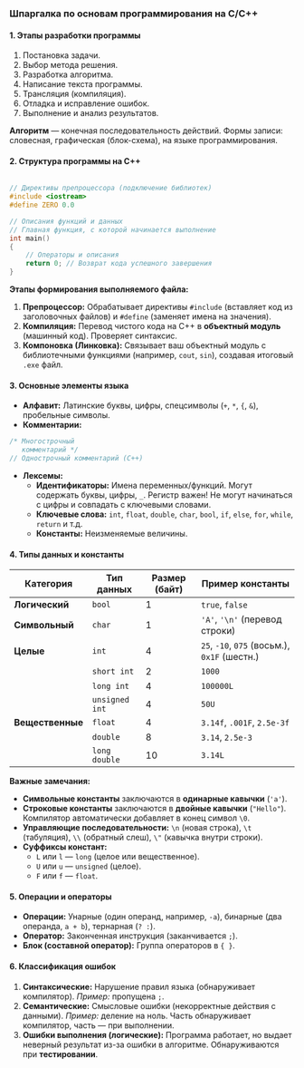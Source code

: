 ### **Шпаргалка по основам программирования на C/C++**

#### **1. Этапы разработки программы**

1. Постановка задачи.
2. Выбор метода решения.
3. Разработка алгоритма.
4. Написание текста программы.
5. Трансляция (компиляция).
6. Отладка и исправление ошибок.
7. Выполнение и анализ результатов.

**Алгоритм** — конечная последовательность действий. Формы записи: словесная, графическая (блок-схема), на языке программирования.
#### **2. Структура программы на C++**
```cpp

// Директивы препроцессора (подключение библиотек)
#include <iostream>
#define ZERO 0.0

// Описания функций и данных
// Главная функция, с которой начинается выполнение
int main()
{
    // Операторы и описания
    return 0; // Возврат кода успешного завершения
}
```
**Этапы формирования выполняемого файла:**
1. **Препроцессор:** Обрабатывает директивы `#include` (вставляет код из заголовочных файлов) и `#define` (заменяет имена на значения).
2. **Компиляция:** Перевод чистого кода на C++ в **объектный модуль** (машинный код). Проверяет синтаксис.
3. **Компоновка (Линковка):** Связывает ваш объектный модуль с библиотечными функциями (например, `cout`, `sin`), создавая итоговый `.exe` файл.
#### **3. Основные элементы языка**
- **Алфавит:** Латинские буквы, цифры, спецсимволы (`+`, `*`, `{`, `&`), пробельные символы.
- **Комментарии:**
```cpp
/* Многострочный
   комментарий */
// Однострочный комментарий (C++)
```
- **Лексемы:**
    - **Идентификаторы:** Имена переменных/функций. Могут содержать буквы, цифры, `_`. Регистр важен! Не могут начинаться с цифры и совпадать с ключевыми словами.
    - **Ключевые слова:** `int`, `float`, `double`, `char`, `bool`, `if`, `else`, `for`, `while`, `return` и т.д.
    - **Константы:** Неизменяемые величины.
#### **4. Типы данных и константы**

| Категория        | Тип данных     | Размер (байт) | Пример константы                             |
| ---------------- | -------------- | ------------- | -------------------------------------------- |
| **Логический**   | `bool`         | 1             | `true`, `false`                              |
| **Символьный**   | `char`         | 1             | `'A'`, `'\n'` (перевод строки)               |
| **Целые**        | `int`          | 4             | `25`, `-10`, `075` (восьм.), `0x1F` (шестн.) |
|                  | `short int`    | 2             | `1000`                                       |
|                  | `long int`     | 4             | `100000L`                                    |
|                  | `unsigned int` | 4             | `50U`                                        |
| **Вещественные** | `float`        | 4             | `3.14f`, `.001F`, `2.5e-3f`                  |
|                  | `double`       | 8             | `3.14`, `2.5e-3`                             |
|                  | `long double`  | 10            | `3.14L`                                      |

**Важные замечания:**
- **Символьные константы** заключаются в **одинарные кавычки** (`'a'`).
- **Строковые константы** заключаются в **двойные кавычки** (`"Hello"`). Компилятор автоматически добавляет в конец символ `\0`.
- **Управляющие последовательности:** `\n` (новая строка), `\t` (табуляция), `\\` (обратный слеш), `\"` (кавычка внутри строки).
- **Суффиксы констант:**
    - `L` или `l` — `long` (целое или вещественное).
    - `U` или `u` — `unsigned` (целое).
    - `F` или `f` — `float`.
#### **5. Операции и операторы**
- **Операции:** Унарные (один операнд, например, `-a`), бинарные (два операнда, `a + b`), тернарная (`? :`).
- **Оператор:** Законченная инструкция (заканчивается `;`).
- **Блок (составной оператор):** Группа операторов в `{ }`.
#### **6. Классификация ошибок**
1. **Синтаксические:** Нарушение правил языка (обнаруживает компилятор). _Пример:_ пропущена `;`.
2. **Семантические:** Смысловые ошибки (некорректные действия с данными). _Пример:_ деление на ноль. Часть обнаруживает компилятор, часть — при выполнении.
3. **Ошибки выполнения (логические):** Программа работает, но выдает неверный результат из-за ошибки в алгоритме. Обнаруживаются при **тестировании**.